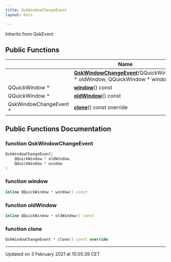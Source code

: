 ```yaml
---
title: QskWindowChangeEvent
layout: docs

---
```





Inherits from QskEvent

## Public Functions

|                | Name           |
| -------------- | -------------- |
| | **[QskWindowChangeEvent](/docs/classes/classQskWindowChangeEvent/#function-qskwindowchangeevent)**(QQuickWindow * oldWindow, QQuickWindow * window) |
| QQuickWindow * | **[window](/docs/classes/classQskWindowChangeEvent/#function-window)**() const |
| QQuickWindow * | **[oldWindow](/docs/classes/classQskWindowChangeEvent/#function-oldwindow)**() const |
| QskWindowChangeEvent * | **[clone](/docs/classes/classQskWindowChangeEvent/#function-clone)**() const override |

## Public Functions Documentation

### function QskWindowChangeEvent

```cpp
QskWindowChangeEvent(
    QQuickWindow * oldWindow,
    QQuickWindow * window
)
```


### function window

```cpp
inline QQuickWindow * window() const
```


### function oldWindow

```cpp
inline QQuickWindow * oldWindow() const
```


### function clone

```cpp
QskWindowChangeEvent * clone() const override
```


-------------------------------

Updated on  3 February 2021 at 15:05:39 CET